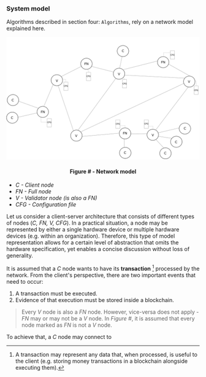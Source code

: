 ### System model

Algorithms described in section four: `Algorithms`, rely on a network model explained here.



![](https://github.com/lukamiletic95/papers/blob/master/images/fig1.png)
<div align='center'> 
	<h4>Figure # - Network model</h4>
</div>

* *C - Client node*
* *FN - Full node*
* *V - Validator node (is also a *FN*)*
* *CFG - Configuration file*

Let us consider a client-server architecture that consists of different types of nodes (*C, FN, V, CFG*). In a practical situation, a node may be represented by either a single hardware device or multiple hardware devices (e.g. within an organization). Therefore, this type of model representation allows for a certain level of abstraction that omits the hardware specification, yet enables a concise discussion without loss of generality.

It is assumed that a *C* node wants to have its **transaction** [^1] processed by the network. From the client's perspective, there are two important events that need to occur:
1. A transaction must be executed.
2. Evidence of that execution must be stored inside a blockchain.

> Every *V* node is also a *FN* node. However, vice-versa does not apply - *FN* may or may not be a *V* node. In *Figure #*, it is assumed that every node marked as *FN* is not a *V* node.

To achieve that, a *C* node may connect to


[^1]: A transaction may represent any data that, when processed, is useful to the client (e.g. storing money transactions in a blockchain alongside executing them).


<!--stackedit_data:
eyJoaXN0b3J5IjpbMTYzMDMzMTM3NywtNDQwNjU4NTg4LC0xMj
E2Mzg3OTY0LDgzNTU5NjIwMCwzMTQzNTE1NDAsMTY5NDQ2MDI2
Nyw1Mjc4MjQ5NTYsLTkxMDU0NzU3MCw2MDA1Njg5NjEsLTEwNT
g2MTkwNzMsNDcyMTA0OTkzLDExMTU4NzM3MzMsLTExMDczNzg2
MDAsNDcwODc2NjMsLTEyMzgwOTUzOTYsOTYwMTA0Mzg4XX0=
-->